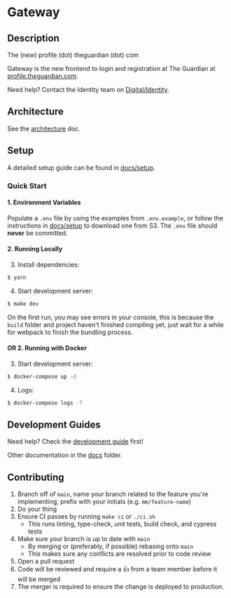 # Gateway

## Description

The (new) profile (dot) theguardian (dot) com

Gateway is the new frontend to login and registration at The Guardian at [profile.theguardian.com](https://profile.theguardian.com).

Need help? Contact the Identity team on [Digital/Identity](https://chat.google.com/room/AAAAFdv9gK8).

## Architecture

See the [architecture](docs/architecture.md) doc.

## Setup

A detailed setup guide can be found in [docs/setup](docs/setup.md).

### Quick Start

#### 1. Environment Variables

Populate a `.env` file by using the examples from `.env.example`, or follow the instructions in [docs/setup](docs/setup.md) to download one from S3.
The `.env` file should **never** be committed.

#### 2. Running Locally

3. Install dependencies:

```sh
$ yarn
```

4. Start development server:

```sh
$ make dev
```

On the first run, you may see errors in your console, this is because the `build` folder and project haven't finished compiling yet, just wait for a while for webpack to finish the bundling process.

#### OR 2. Running with Docker

3. Start development server:

```sh
$ docker-compose up -d
```

4. Logs:

```sh
$ docker-compose logs -f
```

## Development Guides

Need help? Check the [development guide](docs/development.md) first!

Other documentation in the [docs](docs) folder.

## Contributing

1. Branch off of `main`, name your branch related to the feature you're implementing, prefix with your initials (e.g. `mm/feature-name`)
2. Do your thing
3. Ensure CI passes by running `make ci` or `./ci.sh`
   - This runs linting, type-check, unit tests, build check, and cypress tests
4. Make sure your branch is up to date with `main`
   - By merging or (preferably, if possible) rebasing onto `main`
   - This makes sure any conflicts are resolved prior to code review
5. Open a pull request
6. Code will be reviewed and require a 👍 from a team member before it will be merged
7. The merger is required to ensure the change is deployed to production.

